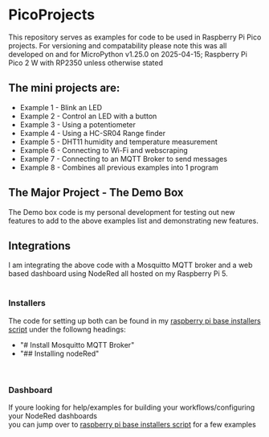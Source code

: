 # PicoProjects

This repository serves as examples for code to be used in Raspberry Pi Pico projects.
For versioning and compatability please note this was all developed on and for MicroPython v1.25.0 on 2025-04-15; Raspberry Pi Pico 2 W with RP2350 unless otherwise stated

## The mini projects are:
- Example 1 - Blink an LED
- Example 2 - Control an LED with a button
- Example 3 - Using a potentiometer
- Example 4 - Using a HC-SR04 Range finder 
- Example 5 - DHT11 humidity and temperature measurement
- Example 6 - Connecting to Wi-Fi and webscraping
- Example 7 - Connecting to an MQTT Broker to send messages
- Example 8 - Combines all previous examples into 1 program

## The Major Project - The Demo Box
The Demo box code is my personal development for testing out new features to add to the above examples list and demonstrating new features.


## Integrations
I am integrating the above code with a Mosquitto MQTT broker and a web based dashboard using NodeRed all hosted on my Raspberry Pi 5.<br/><br/> 

### Installers
The code for setting up both can be found in my [raspberry pi base installers script](https://github.com/ashification/RPISetup/blob/main/Installers/rpi_base_installer.sh) under the followng headings:
- "# Install Mosquitto MQTT Broker"
- "## Installing nodeRed"
<br/>

### Dashboard
If youre looking for help/examples for building your workflows/configuring your NodeRed dashboards <br/>
you can jump over to [raspberry pi base installers script](https://github.com/ashification/NodeRedProjects) for a few examples
